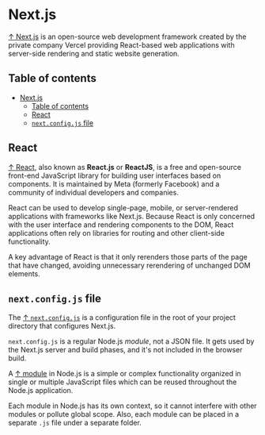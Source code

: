 # Next.js

[↑ Next.js](https://nextjs.org) is an open-source web development framework created by the private company Vercel providing React-based web applications with server-side rendering and static website generation.

## Table of contents

- [Next.js](#nextjs)
  - [Table of contents](#table-of-contents)
  - [React](#react)
  - [`next.config.js` file](#nextconfigjs-file)

## React

[↑ React](https://react.dev), also known as **React.js** or **ReactJS**, is a free and open-source front-end JavaScript library for building user interfaces based on components. It is maintained by Meta (formerly Facebook) and a community of individual developers and companies.

React can be used to develop single-page, mobile, or server-rendered applications with frameworks like Next.js. Because React is only concerned with the user interface and rendering components to the DOM, React applications often rely on libraries for routing and other client-side functionality.

A key advantage of React is that it only rerenders those parts of the page that have changed, avoiding unnecessary rerendering of unchanged DOM elements.

## `next.config.js` file

The [↑ `next.config.js`](https://nextjs.org/docs/pages/api-reference/next-config-js) is a configuration file in the root of your project directory that configures Next.js.

`next.config.js` is a regular Node.js *module*, not a JSON file. It gets used by the Next.js server and build phases, and it's not included in the browser build.

A [↑ module](https://www.tutorialsteacher.com/nodejs/nodejs-modules) in Node.js is a simple or complex functionality organized in single or multiple JavaScript files which can be reused throughout the Node.js application.

Each module in Node.js has its own context, so it cannot interfere with other modules or pollute global scope. Also, each module can be placed in a separate `.js` file under a separate folder.
